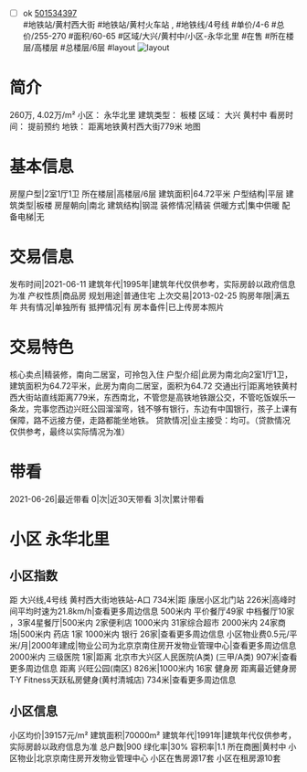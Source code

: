 - [ ] ok [501534397](https://bj.5i5j.com/ershoufang/501534397.html)  
 #地铁站/黄村西大街 #地铁站/黄村火车站 ,  #地铁线/4号线
#单价/4-6 #总价/255-270 #面积/60-65   #区域/大兴/黄村中/小区-永华北里 #在售 #所在楼层/高楼层 #总楼层/6层 #layout 
![layout](http://image2a.5i5j.com/bdir/layout/d65abdcc5fbd4f5c8e83afc4d38d57c9.jpg_P5.jpg) 
# 简介 
 260万,  4.02万/m² 
小区： 永华北里
建筑类型： 板楼
区域： 大兴 黄村中
看房时间： 提前预约
地铁： 距离地铁黄村西大街779米 地图
# 基本信息 
 房屋户型|2室1厅1卫
所在楼层|高楼层/6层
建筑面积|64.72平米
户型结构|平层
建筑类型|板楼
房屋朝向|南北
建筑结构|钢混
装修情况|精装
供暖方式|集中供暖
配备电梯|无
# 交易信息 
 发布时间|2021-06-11
建筑年代|1995年|建筑年代仅供参考，实际房龄以政府信息为准
产权性质|商品房
规划用途|普通住宅
上次交易|2013-02-25
购房年限|满五年
共有情况|单独所有
抵押情况|有
房本备件|已上传房本照片
# 交易特色 
 核心卖点|精装修，南向二居室，可拎包入住
户型介绍|此房为南北向2室1厅1卫，建筑面积为64.72平米，此房为南向二居室，面积为64.72
交通出行|距离地铁黄村西大街站直线距离779米，东西南北，不管您是高铁地铁跟公交，不管吃饭娱乐一条龙，完事您西边兴旺公园溜溜弯，钱不够有银行，东边有中国银行，孩子上课有保障，路不远接方便，走路都能坐地铁。
贷款情况|业主接受：均可。（贷款情况仅供参考，最终以实际情况为准）
# 带看 
 2021-06-26|最近带看	 0|次|近30天带看	 3|次|累计带看
# 小区 永华北里
## 小区指数 
 距 大兴线,4号线 黄村西大街地铁站-A口 734米|距 康居小区北门站 226米|高峰时间平均时速为21.8km/h|查看更多周边信息
500米内 平价餐厅49家
中档餐厅10家 ，3家4星餐厅|500米内 2家便利店
1000米内 31家综合超市
2000米内 24家商场|500米内 药店 1家
1000米内 银行 26家|查看更多周边信息
小区物业费0.5元/平米/月|2000年建成|物业公司为北京京南住房开发物业管理中心|查看更多周边信息
2000米内 三级医院 1家|距离 北京市大兴区人民医院(A类) (三甲/A类) 907米|查看更多周边信息
距离 兴旺公园(南区) 826米|1000米内 16家 健身房
距离最近健身房T·Y Fitness天跃私房健身(黄村清城店) 734米|查看更多周边信息
## 小区信息 
 小区均价|39157元/m²
建筑面积|70000m²
建筑年代|1991年|建筑年代仅供参考，实际房龄以政府信息为准
总户数|900
绿化率|30%
容积率|1.1
所在商圈|黄村中
小区物业|北京京南住房开发物业管理中心
小区在售房源17套
小区在租房源10套
